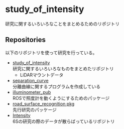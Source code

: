 # study_of_intensity
研究に関するいろいろなことをまとめるためのリポジトリ

## Repositories
以下のリポジトリを使って研究を行っている。
* [study_of_intensity](https://github.com/AtsukiUsui/study_of_intensity)  
研究に関するいろいろなものをまとめたリポジトリ
  * LiDARマウントデータ
* [separation_curve](https://github.com/AtsukiUsui/separation_curve)  
分離曲線に関するプログラムを作成している
* [illuminometer_pub](https://github.com/AtsukiUsui/illuminometer_pub)  
  ROSで照度計を動くようにするためのパッケージ
* [road_surface_recognition pkg](https://github.com/AtsukiUsui/road_surface_recognition)  
先行研究のパッケージ
* [Intensity](https://github.com/AtsukiUsui/Intensity)  
6Sの研究の際のデータが散らばっているリポジトリ

